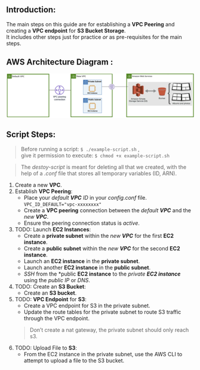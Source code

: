 ## Introduction:
The main steps on this guide are for establishing a **VPC Peering** and creating a **VPC endpoint** for **S3 Bucket Storage**. \
It includes other steps just for practice *or* as pre-requisites for the main steps.

## AWS Architecture Diagram :
<img src="pictures-README/vpcpeer-s3.png" width="700"/> <br/>

## Script Steps:
> Before running a script:  ``` $ ./example-script.sh ``` , \
give it permission to execute:  ``` $ chmod +x example-script.sh ```

> The *destoy-script* is meant for deleting all that we created, with the help of a *.conf* file that stores all temporary variables (ID, ARN).

1. Create a new **VPC**.
2. Establish **VPC Peering**:
    - Place your *default **VPC** ID* in your *config.conf* file. \
    ``` VPC_ID_DEFAULT="vpc-xxxxxxxx" ```
    - Create a **VPC peering** connection between the *default **VPC*** and the *new **VPC***.
    - Ensure the peering connection status is *active*.
3. TODO: Launch **EC2 Instances**:
    -   Create a **private subnet** within the *new **VPC*** for the first **EC2 instance**.
    -   Create a **public subnet** within the *new **VPC*** for the second **EC2 instance**.
    -   Launch an **EC2 instance** in the **private subnet**.
    -   Launch another **EC2 instance** in the **public subnet**.
    -   *SSH* from the *public **EC2 instance** to the *private **EC2 instance*** using the *public IP* or *DNS*.
4. TODO: Create an **S3 Bucket**:
    -   Create an **S3 bucket**.
5. TODO: **VPC Endpoint** for **S3**:
    -   Create a VPC endpoint for S3 in the private subnet.
    -   Update the route tables for the private subnet to route S3 traffic through the VPC endpoint.
    > Don’t create a nat gateway, the private subnet should only reach s3.
6. TODO: Upload File to **S3**:
    -   From the EC2 instance in the private subnet, use the AWS CLI to attempt to upload a file to the S3 bucket.
